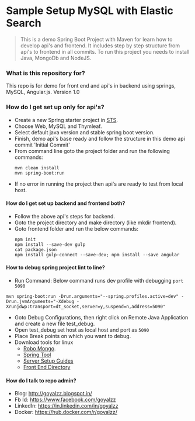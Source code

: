 # Sample Setup MySQL with Elastic Search #
> This is a demo Spring Boot Project with Maven for learn how to develop api's and frontend. It includes step by step structure from api's to frontend in all commits. To run this project you needs to install Java, MongoDb and NodeJS.

### What is this repository for? ###
This repo is for demo for front end and api's in backend using springs, MySQL, Angular.js.
Version 1.0

### How do I get set up only for api's? ###
- Create a new Spring starter project in [STS](https://spring.io/tools/sts/all "Spring Suite Tool").
- Choose Web, MySQL and Thymleaf.
- Select default java version and stable spring boot version.
- Finish, demo api's base ready and follow the structure in this demo api commit 'Initial Commit'
- From command line goto the project folder and run the following commands:
  ```
  mvn clean install
  mvn spring-boot:run
  ```
- If no error in running the project then api's are ready to test from local host.

#### How do I get set up backend and frontend both? ####
- Follow the above api's steps for backend.
- Goto the project directory and make directory (like mkdir frontend).
- Goto frontend folder and run the below commands:
  ```
  npm init
  npm install --save-dev gulp
  cat package.json
  npm install gulp-connect --save-dev; npm install --save angular
  ```
#### How to debug spring project lint to line? ####
- Run Command: Below command runs dev profile with debugging ```port 5090```
```
mvn spring-boot:run -Drun.arguments="--spring.profiles.active=dev" -Drun.jvmArguments="-Xdebug -Xrunjdwp:transport=dt_socket,server=y,suspend=n,address=5090"
```

- Goto Debug Configurations, then right click on Remote Java Application and create a new file test_debug.
- Open test_debug set host as local host and port as ```5090```
- Place Break points on which you want to debug.
- Download tools for linux
  * [Robo Mongo](http://www.mediafire.com/download/cx2w03ha0p65gcb "Robo Mongo").
  * [Spring Tool](https://www.mediafire.com/?t1akk8m1v128kd3 "STS")
  * [Server Setup Guides](https://drive.google.com/open?id=0B8Nc-yTMB--QdVZQU1Z4T1B6SzQ "Ubuntu Setup Guide")
  * [Front End Directory](http://www.mediafire.com/download/7pvxv05012bxlz2/front-end.zip "Front End Directory")

#### How do I talk to repo admin? ####
- Blog: http://goyalzz.blogspot.in/
- Fb Id: https://www.facebook.com/goyalzz
- LinkedIn: https://in.linkedin.com/in/goyalzz
- Docker: https://hub.docker.com/r/goyalzz/
